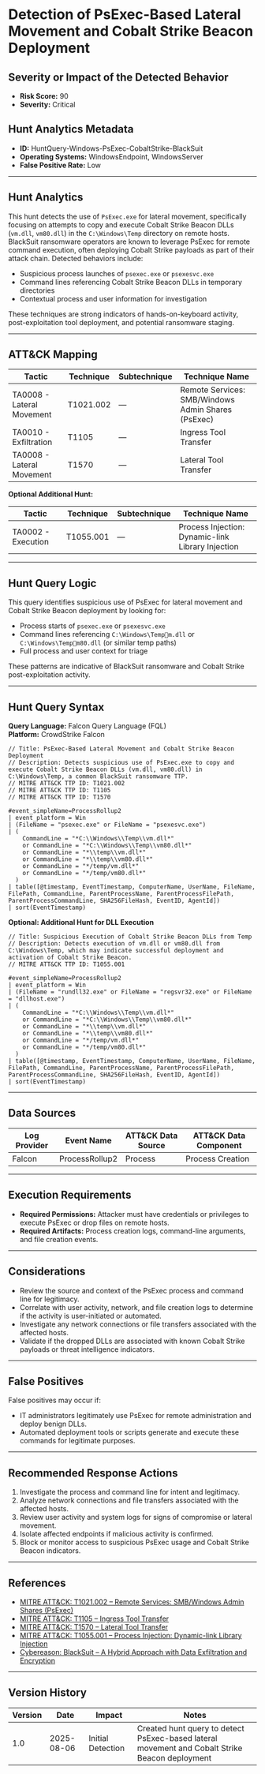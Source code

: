 # Detection of PsExec-Based Lateral Movement and Cobalt Strike Beacon Deployment

## Severity or Impact of the Detected Behavior

- **Risk Score:** 90
- **Severity:** Critical

## Hunt Analytics Metadata

- **ID:** HuntQuery-Windows-PsExec-CobaltStrike-BlackSuit
- **Operating Systems:** WindowsEndpoint, WindowsServer
- **False Positive Rate:** Low

---

## Hunt Analytics

This hunt detects the use of `PsExec.exe` for lateral movement, specifically focusing on attempts to copy and execute Cobalt Strike Beacon DLLs (`vm.dll`, `vm80.dll`) in the `C:\Windows\Temp` directory on remote hosts. BlackSuit ransomware operators are known to leverage PsExec for remote command execution, often deploying Cobalt Strike payloads as part of their attack chain. Detected behaviors include:

- Suspicious process launches of `psexec.exe` or `psexesvc.exe`
- Command lines referencing Cobalt Strike Beacon DLLs in temporary directories
- Contextual process and user information for investigation

These techniques are strong indicators of hands-on-keyboard activity, post-exploitation tool deployment, and potential ransomware staging.

---

## ATT&CK Mapping

| Tactic                        | Technique   | Subtechnique | Technique Name                                 |
|------------------------------|-------------|--------------|-----------------------------------------------|
| TA0008 - Lateral Movement    | T1021.002   | —            | Remote Services: SMB/Windows Admin Shares (PsExec) |
| TA0010 - Exfiltration        | T1105       | —            | Ingress Tool Transfer                         |
| TA0008 - Lateral Movement    | T1570       | —            | Lateral Tool Transfer                         |

**Optional Additional Hunt:**

| Tactic                        | Technique   | Subtechnique | Technique Name                                 |
|------------------------------|-------------|--------------|-----------------------------------------------|
| TA0002 - Execution           | T1055.001   | —            | Process Injection: Dynamic-link Library Injection |

---

## Hunt Query Logic

This query identifies suspicious use of PsExec for lateral movement and Cobalt Strike Beacon deployment by looking for:

- Process starts of `psexec.exe` or `psexesvc.exe`
- Command lines referencing `C:\Windows\Tempm.dll` or `C:\Windows\Tempm80.dll` (or similar temp paths)
- Full process and user context for triage

These patterns are indicative of BlackSuit ransomware and Cobalt Strike post-exploitation activity.

---

## Hunt Query Syntax

**Query Language:** Falcon Query Language (FQL)  
**Platform:** CrowdStrike Falcon

```fql
// Title: PsExec-Based Lateral Movement and Cobalt Strike Beacon Deployment
// Description: Detects suspicious use of PsExec.exe to copy and execute Cobalt Strike Beacon DLLs (vm.dll, vm80.dll) in C:\Windows\Temp, a common BlackSuit ransomware TTP.
// MITRE ATT&CK TTP ID: T1021.002
// MITRE ATT&CK TTP ID: T1105
// MITRE ATT&CK TTP ID: T1570

#event_simpleName=ProcessRollup2
| event_platform = Win
| (FileName = "psexec.exe" or FileName = "psexesvc.exe")
| (
    CommandLine = "*C:\\Windows\\Temp\\vm.dll*"
    or CommandLine = "*C:\\Windows\\Temp\\vm80.dll*"
    or CommandLine = "*\\temp\\vm.dll*"
    or CommandLine = "*\\temp\\vm80.dll*"
    or CommandLine = "*/temp/vm.dll*"
    or CommandLine = "*/temp/vm80.dll*"
  )
| table([@timestamp, EventTimestamp, ComputerName, UserName, FileName, FilePath, CommandLine, ParentProcessName, ParentProcessFilePath, ParentProcessCommandLine, SHA256FileHash, EventID, AgentId])
| sort(EventTimestamp)
```

**Optional: Additional Hunt for DLL Execution**

```fql
// Title: Suspicious Execution of Cobalt Strike Beacon DLLs from Temp
// Description: Detects execution of vm.dll or vm80.dll from C:\Windows\Temp, which may indicate successful deployment and activation of Cobalt Strike Beacon.
// MITRE ATT&CK TTP ID: T1055.001

#event_simpleName=ProcessRollup2
| event_platform = Win
| (FileName = "rundll32.exe" or FileName = "regsvr32.exe" or FileName = "dllhost.exe")
| (
    CommandLine = "*C:\\Windows\\Temp\\vm.dll*"
    or CommandLine = "*C:\\Windows\\Temp\\vm80.dll*"
    or CommandLine = "*\\temp\\vm.dll*"
    or CommandLine = "*\\temp\\vm80.dll*"
    or CommandLine = "*/temp/vm.dll*"
    or CommandLine = "*/temp/vm80.dll*"
  )
| table([@timestamp, EventTimestamp, ComputerName, UserName, FileName, FilePath, CommandLine, ParentProcessName, ParentProcessFilePath, ParentProcessCommandLine, SHA256FileHash, EventID, AgentId])
| sort(EventTimestamp) 
```

---

## Data Sources

| Log Provider | Event Name                | ATT&CK Data Source | ATT&CK Data Component |
|--------------|--------------------------|--------------------|-----------------------|
| Falcon       | ProcessRollup2           | Process            | Process Creation      |

---

## Execution Requirements

- **Required Permissions:** Attacker must have credentials or privileges to execute PsExec or drop files on remote hosts.
- **Required Artifacts:** Process creation logs, command-line arguments, and file creation events.

---

## Considerations

- Review the source and context of the PsExec process and command line for legitimacy.
- Correlate with user activity, network, and file creation logs to determine if the activity is user-initiated or automated.
- Investigate any network connections or file transfers associated with the affected hosts.
- Validate if the dropped DLLs are associated with known Cobalt Strike payloads or threat intelligence indicators.

---

## False Positives

False positives may occur if:

- IT administrators legitimately use PsExec for remote administration and deploy benign DLLs.
- Automated deployment tools or scripts generate and execute these commands for legitimate purposes.

---

## Recommended Response Actions

1. Investigate the process and command line for intent and legitimacy.
2. Analyze network connections and file transfers associated with the affected hosts.
3. Review user activity and system logs for signs of compromise or lateral movement.
4. Isolate affected endpoints if malicious activity is confirmed.
5. Block or monitor access to suspicious PsExec usage and Cobalt Strike Beacon indicators.

---

## References

- [MITRE ATT&CK: T1021.002 – Remote Services: SMB/Windows Admin Shares (PsExec)](https://attack.mitre.org/techniques/T1021/002/)
- [MITRE ATT&CK: T1105 – Ingress Tool Transfer](https://attack.mitre.org/techniques/T1105/)
- [MITRE ATT&CK: T1570 – Lateral Tool Transfer](https://attack.mitre.org/techniques/T1570/)
- [MITRE ATT&CK: T1055.001 – Process Injection: Dynamic-link Library Injection](https://attack.mitre.org/techniques/T1055/001/)
- [Cybereason: BlackSuit – A Hybrid Approach with Data Exfiltration and Encryption](https://www.cybereason.com/blog/blacksuit-data-exfil)



---

## Version History

| Version | Date       | Impact            | Notes                                                                                      |
|---------|------------|-------------------|--------------------------------------------------------------------------------------------|
| 1.0     | 2025-08-06 | Initial Detection | Created hunt query to detect PsExec-based lateral movement and Cobalt Strike Beacon deployment |
